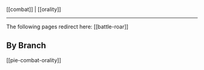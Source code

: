 [[combat]] | [[orality]]

---

The following pages redirect here: [[battle-roar]]

## By Branch
[[pie-combat-orality]]